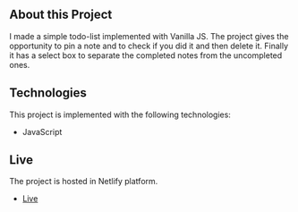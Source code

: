 ## About this Project

I made a simple todo-list implemented with Vanilla JS. The project gives the opportunity to pin a note and to check if you did it and then delete it. Finally it has a select box to separate the completed notes from the uncompleted ones.

## Technologies

This project is implemented with the following technologies:

-   JavaScript

## Live

The project is hosted in Netlify platform.

-   [Live](https://todo-list-project-app.netlify.app/)
